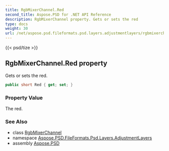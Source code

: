 ```yaml
---
title: RgbMixerChannel.Red
second_title: Aspose.PSD for .NET API Reference
description: RgbMixerChannel property. Gets or sets the red
type: docs
weight: 30
url: /net/aspose.psd.fileformats.psd.layers.adjustmentlayers/rgbmixerchannel/red/
---
```

{{< psd/tize >}}
## RgbMixerChannel.Red property

Gets or sets the red.

```csharp
public short Red { get; set; }
```

### Property Value

The red.

### See Also

* class [RgbMixerChannel](../)
* namespace [Aspose.PSD.FileFormats.Psd.Layers.AdjustmentLayers](../../rgbmixerchannel/)
* assembly [Aspose.PSD](../../../)


